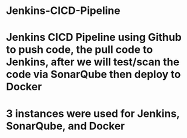 # Jenkins-CICD-Pipeline 
# Jenkins CICD Pipeline using Github to push code, the pull code to Jenkins, after we will test/scan the code via SonarQube then deploy to Docker  
# 3 instances were used for Jenkins, SonarQube, and Docker
